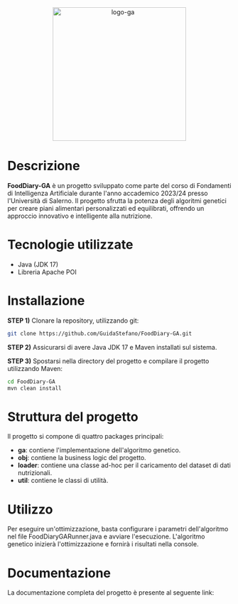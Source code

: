<div align="center">
  <img src="https://github.com/user-attachments/assets/fe31d0d1-ab24-47f7-bd27-152ff4ad4011" alt="logo-ga" width="300">
</div>

# Descrizione
**FoodDiary-GA** è un progetto sviluppato come parte del corso di Fondamenti di Intelligenza Artificiale durante l'anno accademico 2023/24 presso l'Università di Salerno. Il progetto sfrutta la potenza degli algoritmi genetici per creare piani alimentari personalizzati ed equilibrati, offrendo un approccio innovativo e intelligente alla nutrizione.

# Tecnologie utilizzate
- Java (JDK 17)
- Libreria Apache POI

# Installazione
**STEP 1)** Clonare la repository, utilizzando git:
```bash
git clone https://github.com/GuidaStefano/FoodDiary-GA.git
```
**STEP 2)** Assicurarsi di avere Java JDK 17 e Maven installati sul sistema.

**STEP 3)** Spostarsi nella directory del progetto e compilare il progetto utilizzando Maven:
```bash
cd FoodDiary-GA
mvn clean install
```

# Struttura del progetto

Il progetto si compone di quattro packages principali:

- **ga**: contiene l'implementazione dell'algoritmo genetico.
- **obj**: contiene la business logic del progetto.
- **loader**: contiene una classe ad-hoc per il caricamento del dataset di dati nutrizionali.
- **util**: contiene le classi di utilità.

# Utilizzo
Per eseguire un'ottimizzazione, basta configurare i parametri dell'algoritmo nel file FoodDiaryGARunner.java e avviare l'esecuzione. L'algoritmo genetico inizierà l'ottimizzazione e fornirà i risultati nella console.

# Documentazione
La documentazione completa del progetto è presente al seguente link:



